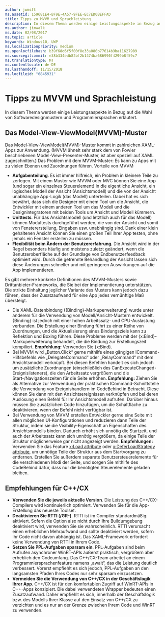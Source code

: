 ```yaml
---
author: jwmsft
ms.assetid: 159681E4-BF9E-4A57-9FEE-EC7ED0BEFFAD
title: Tipps zu MVVM und Sprachleistung
description: In diesem Thema werden einige Leistungsaspekte in Bezug auf die Wahl von Softwaredesignmustern und Programmiersprachen erläutert.
ms.author: jimwalk
ms.date: 02/08/2017
ms.topic: article
keywords: Windows10, UWP
ms.localizationpriority: medium
ms.openlocfilehash: b39f68d6f5f00f8e33a080b77614b9ba11627989
ms.sourcegitcommit: e38b334edb82bf2b1474ba686990f4299b8f59c7
ms.translationtype: MT
ms.contentlocale: de-DE
ms.lasthandoff: 11/15/2018
ms.locfileid: "6845931"
---
```

# <a name="mvvm-and-language-performance-tips"></a>Tipps zu MVVM und Sprachleistung


In diesem Thema werden einige Leistungsaspekte in Bezug auf die Wahl von Softwaredesignmustern und Programmiersprachen erläutert.

## <a name="the-model-view-viewmodel-mvvm-pattern"></a>Das Model-View-ViewModel(MVVM)-Muster

Das Model-View-ViewModel(MVVM)-Muster kommt in zahlreichen XAML-Apps zur Anwendung. (MVVM ähnelt sehr stark dem von Fowler beschriebenen Model-View-Presenter-Muster, ist aber speziell auf XAML zugeschnitten.) Das Problem mit dem MVVM-Muster: Es kann zu Apps mit zu vielen Ebenen und Zuordnungen führen. Vorteile von MVVM:

-   **Aufgabenteilung**. Es ist immer hilfreich, ein Problem in kleinere Teile zu zerlegen. Mit einem Muster wie MVVM oder MVC können Sie eine App (und sogar ein einzelnes Steuerelement) in die eigentliche Ansicht, ein logisches Modell der Ansicht (Ansichtsmodell) und die von der Ansicht unabhängige App-Logik (das Modell) unterteilen. Dabei hat es sich bewährt, dass sich die Designer mit einem Tool um die Ansicht, die Entwickler mit einem anderen Tool um das Modell und die Designintegratoren mit beiden Tools um Ansicht und Modell kümmern.
-   **Unittests**. Für das Ansichtsmodell (und letztlich auch für das Modell) können Modultests durchgeführt werden, die von der Ansicht und somit von Fenstererstellung, Eingaben usw. unabhängig sind. Dank einer klein gehaltenen Ansicht können Sie einen großen Teil Ihrer App testen, ohne jemals ein Fenster erstellen zu müssen.
-   **Flexibilität beim Ändern der Benutzererfahrung**. Die Ansicht wird in der Regel besonders häufig und meistens zuletzt geändert, wenn die Benutzeroberfläche auf der Grundlage von Endbenutzerfeedback optimiert wird. Durch die getrennte Behandlung der Ansicht lassen sich diese Änderungen schneller und mit geringeren Auswirkungen auf die App implementieren.

Es gibt mehrere konkrete Definitionen des MVVM-Musters sowie Drittanbieter-Frameworks, die Sie bei der Implementierung unterstützen. Die strikte Einhaltung jeglicher Variante des Musters kann jedoch dazu führen, dass der Zusatzaufwand für eine App jedes vernünftige Maß übersteigt.

-   Die XAML-Datenbindung ({Binding}-Markuperweiterung) wurde unter anderem für die Verwendung von Modell/Ansicht-Mustern entwickelt. {Binding} ist jedoch mit einer hohen Arbeitssatz- und CPU-Auslastung verbunden. Die Erstellung einer Bindung führt zu einer Reihe von Zuordnungen, und die Aktualisierung eines Bindungsziels kann zu Reflektion und Boxing führen. Diese Probleme werden mit der {x:Bind}-Markuperweiterung behandelt, die die Bindung zur Erstellungszeit kompiliert. **Empfehlung:** Verwenden Sie {x:Bind}.
-   Bei MVVM wird „Button.Click“ gerne mithilfe eines gängigen ICommand-Hilfsbefehls wie „DelegateCommand“ oder „RelayCommand“ mit dem Ansichtsmodell verknüpft. Bei diesen Befehlen handelt es sich jedoch um zusätzliche Zuordnungen (einschließlich des CanExecuteChanged-Ereignislisteners), die den Arbeitssatz vergrößern und die Start-/Navigationszeiten für die Seite erhöhen. **Empfehlung:** Ziehen Sie als Alternative zur Verwendung der praktischen ICommand-Schnittstelle die Verwendung von Ereignishandlern im CodeBehind in Betracht. Diese können Sie dann mit den Ansichtsereignissen verknüpfen und bei deren Auslösung einen Befehl für Ihr Ansichtsmodell aufrufen. Darüber hinaus müssen Sie zusätzlichen Code hinzufügen, um die Schaltfläche zu deaktivieren, wenn der Befehl nicht verfügbar ist.
-   Bei Verwendung von MVVM erstellen Entwickler gerne eine Seite mit allen möglichen UI-Konfigurationen und reduzieren dann Teile der Struktur, indem sie die Visibility-Eigenschaft an Eigenschaften des Ansichtsmodells binden. Dadurch erhöht sich unnötig die Startzeit, und auch der Arbeitssatz kann sich unnötig vergrößern, da einige Teile der Struktur möglicherweise gar nicht angezeigt werden. **Empfehlungen:** Verwenden Sie das Feature [x:Load attribute](../xaml-platform/x-load-attribute.md) oder [x:DeferLoadStrategy attribute](../xaml-platform/x-deferloadstrategy-attribute.md), um unnötige Teile der Struktur aus dem Startvorgang zu entfernen. Erstellen Sie außerdem separate Benutzersteuerelemente für die verschiedenen Modi der Seite, und sorgen Sie mithilfe des CodeBehind dafür, dass nur die benötigten Steuerelemente geladen bleiben.

## <a name="ccx-recommendations"></a>Empfehlungen für C++/CX

-   **Verwenden Sie die jeweils aktuelle Version**. Die Leistung des C++/CX-Compilers wird kontinuierlich optimiert. Verwenden Sie für die App-Erstellung das neueste Toolset.
-   **Deaktivieren Sie RTTI (/GR-)**. RTTI ist im Compiler standardmäßig aktiviert. Sofern die Option also nicht durch Ihre Buildumgebung deaktiviert wird, verwenden Sie sie wahrscheinlich. RTTI verursacht einen erheblichen Mehraufwand und sollte deaktiviert werden, sofern Ihr Code nicht davon abhängig ist. Das XAML-Framework erfordert keine Verwendung von RTTI in Ihrem Code.
-   **Setzen Sie PPL-Aufgaben sparsam ein**. PPL-Aufgaben sind beim Aufrufen asynchroner WinRT-APIs äußerst praktisch, vergrößern aber erheblich den Codeumfang. Das C++/CX-Team arbeitet an einem Programmiersprachenfeature namens „await“, das die Leistung deutlich verbessert. Vorerst empfiehlt es sich jedoch, PPL-Aufgaben an den langsamsten Pfaden Ihres Codes nur sehr sparsam einzusetzen.
-   **Vermeiden Sie die Verwendung von C++/CX in der Geschäftslogik Ihrer App**. C++/CX ist für den komfortablen Zugriff auf WinRT-APIs in C++-Apps konzipiert. Die dabei verwendeten Wrapper bedeuten einen Zusatzaufwand. Daher empfiehlt es sich, innerhalb der Geschäftslogik bzw. des Modells Ihrer Klasse auf den Einsatz von C++/CX zu verzichten und es nur an der Grenze zwischen Ihrem Code und WinRT zu verwenden.